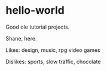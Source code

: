 # hello-world
Good ole tutorial projects.

Shane, here.  

Likes: design, music, rpg video games

Dislikes: sports, slow traffic, chocolate
